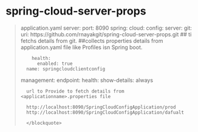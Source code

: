 # spring-cloud-server-props


<blockquote>
application.yaml 
server:
  port: 8090
spring:
  cloud:
    config:
      server:
        git:
          uri: https://github.com/rnayakgit/spring-cloud-server-props.git ## ti fetchs details from git.
         ##collects properties details from application.yaml file like Profiles isn Spring boot.

        health:
          enabled: true
      name: springcloudclientconfig

management:
  endpoint:
    health:
      show-details: always
      
      
      
      url to Provide to fetch details from <applicationname>.properties file
      
      http://localhost:8090/SpringCloudConfigApplication/prod
      http://localhost:8090/SpringCloudConfigApplication/dafualt
      
      </blockquote> 
